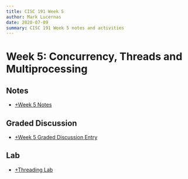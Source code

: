 ```yaml
---
title: CISC 191 Week 5
author: Mark Lucernas
date: 2020-07-09
summary: CISC 191 Week 5 notes and activities
---
```



# Week 5: Concurrency, Threads and Multiprocessing

## Notes

  - [+Week 5 Notes](notes/index)


## Graded Discussion

  - [+Week 5 Graded Discussion Entry](graded_discussion)


## Lab

  - [+Threading Lab](lab)

